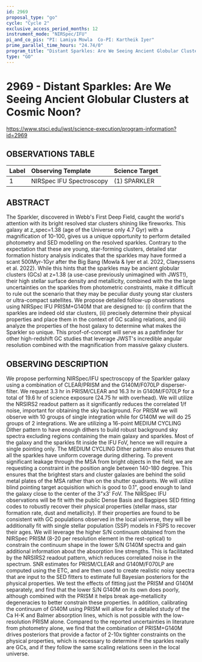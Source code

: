 ```yaml
---
id: 2969
proposal_type: "go"
cycle: "Cycle 2"
exclusive_access_period_months: 12
instrument_mode: "NIRSpec/IFU"
pi_and_co_pis: "PI: Lamiya Mowla  Co-PI: Kartheik Iyer"
prime_parallel_time_hours: "24.74/0"
program_title: "Distant Sparkles: Are We Seeing Ancient Globular Clusters at Cosmic Noon?"
type: "GO"
---
```

# 2969 - Distant Sparkles: Are We Seeing Ancient Globular Clusters at Cosmic Noon?
https://www.stsci.edu/jwst/science-execution/program-information?id=2969
## OBSERVATIONS TABLE
| Label | Observing Template | Science Target |
| :---- | :----------------- | :------------- |
| 1     | NIRSpec IFU Spectroscopy | (1) SPARKLER   |

## ABSTRACT

The Sparkler, discovered in Webb's First Deep Field, caught the world's attention with its bright resolved star clusters shining like fireworks. This galaxy at z_spec=1.38 (age of the Universe only 4.7 Gyr) with a magnification of 10-100, gives us a unique opportunity to perform detailed photometry and SED modelling on the resolved sparkles. Contrary to the expectation that these are young, star-forming clusters, detailed star formation history analysis indicates that the sparkles may have formed a scant 500Myr-1Gyr after the Big Bang (Mowla & Iyer et al. 2022, Claeyssens et al. 2022). While this hints that the sparkles may be ancient globular clusters (GCs) at z=1.38 (a use-case previously unimagined with JWST!), their high stellar surface density and metallicity, combined with the the large uncertainties on the sparkles from photometric constraints, make it difficult to rule out the scenario that they may be peculiar dusty young star clusters or ultra-compact satellites.
We propose detailed follow-up observations using NIRSpec IFU PRISM+G140M that are designed to:
(i) confirm that the sparkles are indeed old star clusters,
(ii) precisely determine their physical properties and place them in the context of GC scaling relations, and
(iii) analyze the properties of the host galaxy to determine what makes the Sparkler so unique.
This proof-of-concept will serve as a pathfinder for other high-redshift GC studies that leverage JWST's incredible angular resolution combined with the magnification from massive galaxy clusters.

## OBSERVING DESCRIPTION

We propose performing NIRSpec/IFU spectroscopy of the Sparkler galaxy using a combination of CLEAR/PRISM and the G140M/F070LP disperser-filter. We request 3.3 hr in PRISM/CLEAR and 16.3 hr in G140M/F070LP for a total of 19.6 hr of science exposure (24.75 hr with overhead). We will utilize the NRSIRS2 readout pattern as it significantly reduces the correlated 1/f noise, important for obtaining the sky background. For PRISM we will observe with 10 groups of single integration while for G140M we will do 25 groups of 2 integrations. We are utilizing a 16-point MEDIUM CYCLING Dither pattern to have enough dithers to build robust background sky spectra excluding regions containing the main galaxy and sparkles. Most of the galaxy and the sparkles fit inside the IFU FoV, hence we will require a single pointing only. The MEDIUM CYCLING Dither pattern also ensures that all the sparkles have uniform coverage during dithering. To prevent significant leakage through the MSA from bright objects in the field, we are requesting a constraint in the position angle between 140-180 degree. This ensures that the brightest stars and cluster galaxies are behind the solid metal plates of the MSA rather than on the shutter quadrants. We will utilize blind pointing target acquisition which is good to 0.1", good enough to land the galaxy close to the center of the 3"x3' FoV.
The NIRSpec IFU observations will be fit with the public Dense Basis and Bagpipes SED fitting codes to robustly recover their physical properties (stellar mass, star formation rate, dust and metallicity). If their properties are found to be consistent with GC populations observed in the local universe, they will be additionally fit with single stellar population (SSP) models in FSPS to recover their ages. We will leverage the higher S/N continuum obtained from the NIRSpec PRISM (8-20 per resolution element in the rest-optical) to constrain the continuum shape in the lower S/N G140M spectra and gain additional information about the absorption line strengths. This is facilitated by the NRSIRS2 readout pattern, which reduces correlated noise in the spectrum.
SNR estimates for PRISM/CLEAR and G140M/F070LP are computed using the ETC, and are then used to create realistic noisy spectra that are input to the SED fitters to estimate full Bayesian posteriors for the physical properties. We test the effects of fitting just the PRISM and G140M separately, and find that the lower S/N G140M on its own does poorly, although combined with the PRISM it helps break age-metallicity degeneracies to better constrain these properties. In addition, calibrating the continuum of G140M using PRISM will allow for a detailed study of the Ca H-K and Balmer absorption lines, which is not possible with the low-resolution PRISM alone. Compared to the reported uncertainties in literature from photometry alone, we find that the combination of PRISM+G140M drives posteriors that provide a factor of 2-10x tighter constraints on the physical properties, which is necessary to determine if the sparkles really are GCs, and if they follow the same scaling relations seen in the local universe.